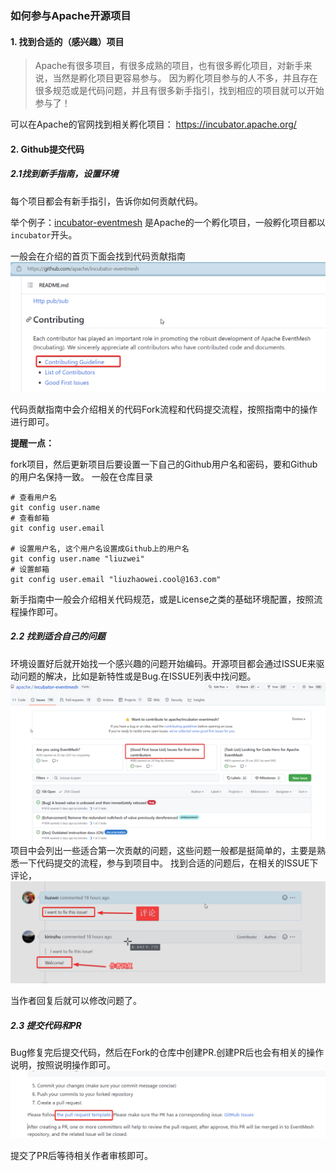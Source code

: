 ### 如何参与Apache开源项目

#### 1. 找到合适的（感兴趣）项目
> Apache有很多项目，有很多成熟的项目，也有很多孵化项目，对新手来说，当然是孵化项目更容易参与。
> 因为孵化项目参与的人不多，并且存在很多规范或是代码问题，并且有很多新手指引，找到相应的项目就可以开始参与了！

可以在Apache的官网找到相关孵化项目： https://incubator.apache.org/


#### 2. Github提交代码

##### 2.1找到新手指南，设置环境

每个项目都会有新手指引，告诉你如何贡献代码。

举个例子：[incubator-eventmesh](https://github.com/apache/incubator-eventmesh) 是Apache的一个孵化项目，一般孵化项目都以`incubator`开头。

一般会在介绍的首页下面会找到代码贡献指南
![img.png](img.png)

代码贡献指南中会介绍相关的代码Fork流程和代码提交流程，按照指南中的操作进行即可。

**提醒一点：**

fork项目，然后更新项目后要设置一下自己的Github用户名和密码，要和Github的用户名保持一致。
一般在仓库目录
```shell
# 查看用户名
git config user.name
# 查看邮箱
git config user.email

# 设置用户名, 这个用户名设置成Github上的用户名
git config user.name "liuzwei"
# 设置邮箱
git config user.email "liuzhaowei.cool@163.com"

```

新手指南中一般会介绍相关代码规范，或是License之类的基础环境配置，按照流程操作即可。

##### 2.2 找到适合自己的问题
环境设置好后就开始找一个感兴趣的问题开始编码。开源项目都会通过ISSUE来驱动问题的解决，比如是新特性或是Bug.在ISSUE列表中找问题。
![img_1.png](img_1.png)
项目中会列出一些适合第一次贡献的问题，这些问题一般都是挺简单的，主要是熟悉一下代码提交的流程，参与到项目中。
找到合适的问题后，在相关的ISSUE下评论，
![img_2.png](img_2.png)

当作者回复后就可以修改问题了。


##### 2.3 提交代码和PR

Bug修复完后提交代码，然后在Fork的仓库中创建PR.创建PR后也会有相关的操作说明，按照说明操作即可。
![img_3.png](img_3.png)

提交了PR后等待相关作者审核即可。
